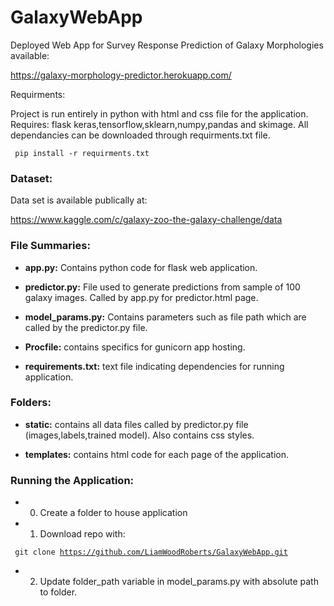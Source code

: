 
# GalaxyWebApp
Deployed Web App for Survey Response Prediction of Galaxy Morphologies available:

https://galaxy-morphology-predictor.herokuapp.com/

Requirments:

Project is run entirely in python with html and css file for the application. Requires: flask keras,tensorflow,sklearn,numpy,pandas and skimage. All dependancies can be downloaded through requirments.txt file.

<code> pip install -r requirments.txt </code>

### Dataset:

Data set is available publically at:

https://www.kaggle.com/c/galaxy-zoo-the-galaxy-challenge/data

### File Summaries:

- **app.py:** Contains python code for flask web application.

- **predictor.py:** File used to generate predictions from sample of 100 galaxy images. Called by app.py for predictor.html page.

- **model_params.py:** Contains parameters such as file path which are called by the predictor.py file.

- **Procfile:** contains specifics for gunicorn app hosting.

- **requirements.txt:** text file indicating dependencies for running application.

### Folders:

- **static:** contains all data files called by predictor.py file (images,labels,trained model). Also contains css styles.

- **templates:** contains html code for each page of the application.

### Running the Application:

- 0. Create a folder to house application

- 1. Download repo with:

<code> git clone https://github.com/LiamWoodRoberts/GalaxyWebApp.git </code>

- 2. Update folder_path variable in model_params.py with absolute path to folder.

